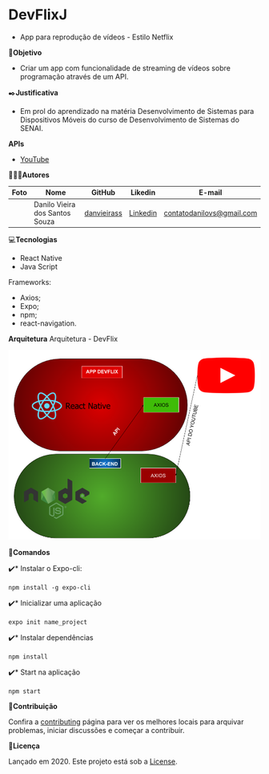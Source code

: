 # DevFlixJ
- App para reprodução de vídeos -  Estilo Netflix

🎯**Objetivo**

- Criar um app com funcionalidade de streaming de vídeos sobre programação através de um API. 

✒️**Justificativa**

- Em prol do aprendizado na matéria Desenvolvimento de Sistemas para Dispositivos Móveis do curso de Desenvolvimento de Sistemas do SENAI.

**APIs**

- [YouTube](https://www.googleapis.com/youtube/v3)

👨🏼‍💻**Autores**

Foto | Nome | GitHub | Likedin | E-mail
---- | ---- | ------ | ------- | ------
<a target="_blank" rel="noopener noreferrer" href="https://avatars1.githubusercontent.com/u/65911548?s=460&u=225d175d96af5f422e1dbf88f0cbeb4013044b05&v=4" width="100px" style="max-width:100%;"></a> | Danilo Vieira dos Santos Souza | [danvieirass](https://github.com/danvieirass   ) | [Linkedin](https://www.linkedin.com/in/danilo-vieira-411569196/) | contatodanilovs@gmail.com

💻**Tecnologias**

- React Native
- Java Script

Frameworks:

- Axios;
- Expo;
- npm;
- react-navigation.

**Arquitetura**
Arquitetura - DevFlix

![arquitetura](Doc/Arquitetura-DevFlix.png)

👷**Comandos**

✔️* Instalar o Expo-cli:

`npm install -g expo-cli`

✔️* Inicializar uma aplicação

`expo init name_project`

✔️* Instalar dependências

`npm install`

✔️* Start na aplicação

`npm start`

🤝**Contribuição**

Confira a [contributing](https://github.com/jeffeloy/devflix/blob/master/CONTRIBUTING.md) página para ver os melhores locais para arquivar problemas, iniciar discussões e começar a contribuir.

📄**Licença**

Lançado em 2020.
Este projeto está sob a [License](https://github.com/jeffeloy/devflix/blob/master/LICENSE).
